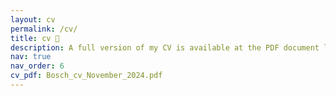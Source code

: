 ```yaml
---
layout: cv
permalink: /cv/
title: cv 👣
description: A full version of my CV is available at the PDF document linked on the right.
nav: true
nav_order: 6
cv_pdf: Bosch_cv_November_2024.pdf
---
```

